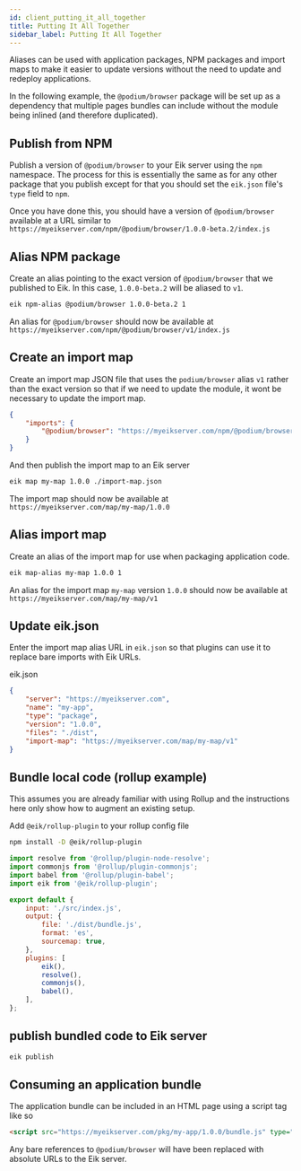 ```yaml
---
id: client_putting_it_all_together
title: Putting It All Together
sidebar_label: Putting It All Together
---
```


Aliases can be used with application packages, NPM packages and import maps to make it easier to update versions without the need to update and redeploy applications.

In the following example, the `@podium/browser` package will be set up as a dependency that multiple pages bundles can include without the module being inlined (and therefore duplicated).

## Publish from NPM

Publish a version of `@podium/browser` to your Eik server using the `npm` namespace. The process for this is essentially the same as for any other package that you publish except for that you should set the `eik.json` file's `type` field to `npm`.

Once you have done this, you should have a version of `@podium/browser` available at a URL similar to `https://myeikserver.com/npm/@podium/browser/1.0.0-beta.2/index.js`

## Alias NPM package

Create an alias pointing to the exact version of `@podium/browser` that we published to Eik. In this case, `1.0.0-beta.2` will be aliased to `v1`.

```sh
eik npm-alias @podium/browser 1.0.0-beta.2 1
```

An alias for `@podium/browser` should now be available at `https://myeikserver.com/npm/@podium/browser/v1/index.js`

## Create an import map

Create an import map JSON file that uses the `podium/browser` alias `v1` rather than the exact version so that if we need to update the module, it wont be necessary to update the import map.

```json
{
    "imports": {
        "@podium/browser": "https://myeikserver.com/npm/@podium/browser/v1/index.js"
    }
}
```

And then publish the import map to an Eik server

```sh
eik map my-map 1.0.0 ./import-map.json
```

The import map should now be available at `https://myeikserver.com/map/my-map/1.0.0`

## Alias import map

Create an alias of the import map for use when packaging application code.

```sh
eik map-alias my-map 1.0.0 1
```

An alias for the import map `my-map` version `1.0.0` should now be available at `https://myeikserver.com/map/my-map/v1`

## Update eik.json

Enter the import map alias URL in `eik.json` so that plugins can use it to replace bare imports with Eik URLs.

eik.json
```json
{
    "server": "https://myeikserver.com",
    "name": "my-app",
    "type": "package",
    "version": "1.0.0",
    "files": "./dist",
    "import-map": "https://myeikserver.com/map/my-map/v1"
}
```

## Bundle local code (rollup example)

This assumes you are already familiar with using Rollup and the instructions here only show how to augment an existing setup.

Add `@eik/rollup-plugin` to your rollup config file

```sh
npm install -D @eik/rollup-plugin
```

```js
import resolve from '@rollup/plugin-node-resolve';
import commonjs from '@rollup/plugin-commonjs';
import babel from '@rollup/plugin-babel';
import eik from '@eik/rollup-plugin';

export default {
    input: './src/index.js',
    output: {
        file: './dist/bundle.js',
        format: 'es',
        sourcemap: true,
    },
    plugins: [
        eik(),
        resolve(),
        commonjs(),
        babel(),
    ],
};
```

## publish bundled code to Eik server

```sh
eik publish
```

## Consuming an application bundle

The application bundle can be included in an HTML page using a script tag like so

```html
<script src="https://myeikserver.com/pkg/my-app/1.0.0/bundle.js" type="module" defer></script>
```

Any bare references to `@podium/browser` will have been replaced with absolute URLs to the Eik server.